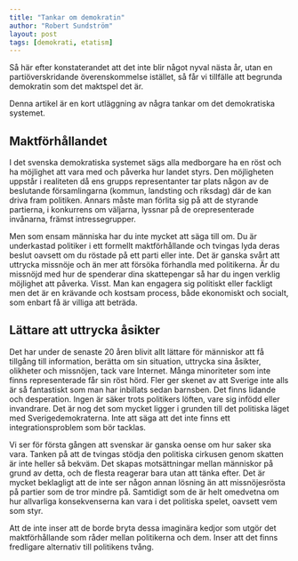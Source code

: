 ```yaml
---
title: "Tankar om demokratin"
author: "Robert Sundström"
layout: post
tags: [demokrati, etatism]
---
```


Så här efter konstaterandet att det inte blir något nyval nästa år, utan en partiöverskridande överenskommelse istället, så får vi tillfälle att begrunda demokratin som det maktspel det är.

Denna artikel är en kort utläggning av några tankar om det demokratiska systemet.


## Maktförhållandet
I det svenska demokratiska systemet sägs alla medborgare ha en röst och ha möjlighet att vara med och påverka hur landet styrs. Den möjligheten uppstår i realiteten då ens grupps representanter tar plats någon av de beslutande församlingarna (kommun, landsting och riksdag) där de kan driva fram politiken. Annars måste man förlita sig på att de styrande partierna, i konkurrens om väljarna, lyssnar på de orepresenterade invånarna, främst intressegrupper.

Men som ensam människa har du inte mycket att säga till om. Du är underkastad politiker i ett formellt maktförhållande och tvingas lyda deras beslut oavsett om du röstade på ett parti eller inte. Det är ganska svårt att uttrycka missnöje och än mer att försöka förhandla med politikerna. Är du missnöjd med hur de spenderar dina skattepengar så har du ingen verklig möjlighet att påverka. Visst. Man kan engagera sig politiskt eller fackligt men det är en krävande och kostsam process, både ekonomiskt och socialt, som enbart få är villiga att beträda.

## Lättare att uttrycka åsikter
Det har under de senaste 20 åren blivit allt lättare för människor att få tillgång till information, berätta om sin situation, uttrycka sina åsikter, olikheter och missnöjen, tack vare Internet. Många minoriteter som inte finns representerade får sin röst hörd. Fler ger skenet av att Sverige inte alls är så fantastiskt som man har inbillats sedan barnsben. Det finns lidande och desperation. Ingen är säker trots politikers löften, vare sig infödd eller invandrare. Det är nog det som mycket ligger i grunden till det politiska läget med Sverigedemokraterna. Inte att säga att det inte finns ett integrationsproblem som bör tacklas.

Vi ser för första gången att svenskar är ganska oense om hur saker ska vara. Tanken på att de tvingas stödja den politiska cirkusen genom skatten är inte heller så bekväm. Det skapas motsättningar mellan människor på grund av detta, och de flesta reagerar bara utan att tänka efter. Det är mycket beklagligt att de inte ser någon annan lösning än att missnöjesrösta på partier som de tror mindre på. Samtidigt som de är helt omedvetna om hur allvarliga konsekvenserna kan vara i det politiska spelet, oavsett vem som styr.

Att de inte inser att de borde bryta dessa imaginära kedjor som utgör det maktförhållande som råder mellan politikerna och dem. Inser att det finns fredligare alternativ till politikens tvång.
